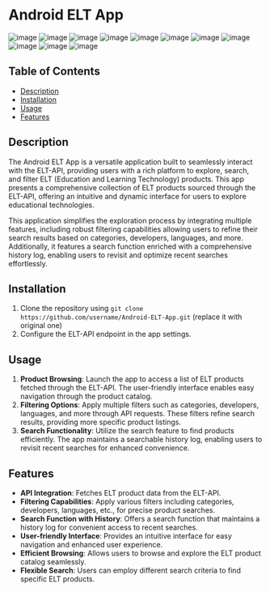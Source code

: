 # Android ELT App

![image](https://github.com/prsnt/CISWP-APP/assets/20899231/aa091133-c446-425d-af0c-22c1b88f785e)
![image](https://github.com/prsnt/CISWP-APP/assets/20899231/f2a87be7-1f8e-4bdd-94d0-48ef993a5e19)
![image](https://github.com/prsnt/CISWP-APP/assets/20899231/cf55de05-8e46-45f3-a2d3-47e09493f4da)
![image](https://github.com/prsnt/CISWP-APP/assets/20899231/fd45ee62-b9ba-4067-9a70-aaaa1f9da9e7)
![image](https://github.com/prsnt/CISWP-APP/assets/20899231/905b35f5-e624-44b5-9f7f-3d40ff3fb623)
![image](https://github.com/prsnt/CISWP-APP/assets/20899231/62b6d26a-e40d-4c22-8e78-796e8abb7acc)
![image](https://github.com/prsnt/CISWP-APP/assets/20899231/c7b2b31d-ec80-4a30-9c17-c3d7397aa13b)
![image](https://github.com/prsnt/CISWP-APP/assets/20899231/a21984d4-2a40-4050-9542-129300bbf38e)
![image](https://github.com/prsnt/CISWP-APP/assets/20899231/4152d553-d46a-4ed7-9f76-c0b06e74cf26)
![image](https://github.com/prsnt/CISWP-APP/assets/20899231/71b975e8-06c7-4d04-af8d-60272be31823)
![image](https://github.com/prsnt/CISWP-APP/assets/20899231/a7d751ad-e1dc-412b-8282-33fb77e9122b)



## Table of Contents
- [Description](#description)
- [Installation](#installation)
- [Usage](#usage)
- [Features](#features)

## Description
The Android ELT App is a versatile application built to seamlessly interact with the ELT-API, providing users with a rich platform to explore, search, and filter ELT (Education and Learning Technology) products. This app presents a comprehensive collection of ELT products sourced through the ELT-API, offering an intuitive and dynamic interface for users to explore educational technologies.

This application simplifies the exploration process by integrating multiple features, including robust filtering capabilities allowing users to refine their search results based on categories, developers, languages, and more. Additionally, it features a search function enriched with a comprehensive history log, enabling users to revisit and optimize recent searches effortlessly.

## Installation
1. Clone the repository using `git clone https://github.com/username/Android-ELT-App.git` (replace it with original one)
2. Configure the ELT-API endpoint in the app settings.

## Usage
1. **Product Browsing**: Launch the app to access a list of ELT products fetched through the ELT-API. The user-friendly interface enables easy navigation through the product catalog.
2. **Filtering Options**: Apply multiple filters such as categories, developers, languages, and more through API requests. These filters refine search results, providing more specific product listings.
3. **Search Functionality**: Utilize the search feature to find products efficiently. The app maintains a searchable history log, enabling users to revisit recent searches for enhanced convenience.

## Features
- **API Integration**: Fetches ELT product data from the ELT-API.
- **Filtering Capabilities**: Apply various filters including categories, developers, languages, etc., for precise product searches.
- **Search Function with History**: Offers a search function that maintains a history log for convenient access to recent searches.
- **User-friendly Interface**: Provides an intuitive interface for easy navigation and enhanced user experience.
- **Efficient Browsing**: Allows users to browse and explore the ELT product catalog seamlessly.
- **Flexible Search**: Users can employ different search criteria to find specific ELT products.
